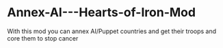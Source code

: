 # Annex-AI---Hearts-of-Iron-Mod
With this mod you can annex AI/Puppet countries and get their troops and core them to stop cancer
